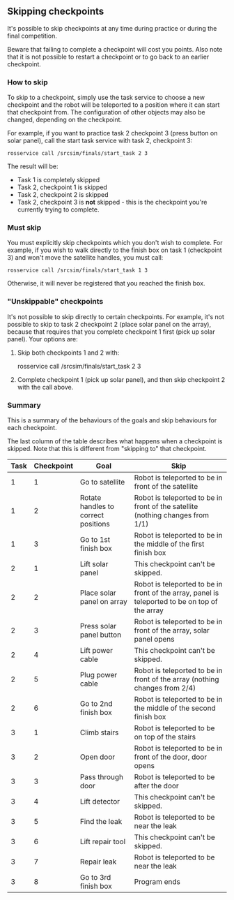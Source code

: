 ## Skipping checkpoints

It's possible to skip checkpoints at any time during practice or during the
final competition.

Beware that failing to complete a checkpoint will cost you points. Also note
that it is not possible to restart a checkpoint or to go back to an earlier
checkpoint.

### How to skip

To skip to a checkpoint, simply use the task service to choose a new checkpoint
and the robot will be teleported to a position where it can start that
checkpoint from. The configuration of other objects may also be changed,
depending on the checkpoint.

For example, if you want to practice task 2 checkpoint 3 (press button on solar
panel), call the start task service with task 2, checkpoint 3:

    rosservice call /srcsim/finals/start_task 2 3

The result will be:

* Task 1 is completely skipped
* Task 2, checkpoint 1 is skipped
* Task 2, checkpoint 2 is skipped
* Task 2, checkpoint 3 is **not** skipped - this is the checkpoint you're currently
  trying to complete.

### Must skip

You must explicitly skip checkpoints which you don't wish to complete. For
example, if you wish to walk directly to the finish box on task 1 (checkpoint 3)
and won't move the satellite handles, you must call:

    rosservice call /srcsim/finals/start_task 1 3

Otherwise, it will never be registered that you reached the finish box.

### "Unskippable" checkpoints

It's not possible to skip directly to certain checkpoints. For example, it's not
possible to skip to task 2 checkpoint 2 (place solar panel on the array),
because that requires that you complete checkpoint 1 first (pick up solar panel).
Your options are:

1. Skip both checkpoints 1 and 2 with:

    rosservice call /srcsim/finals/start_task 2 3

1. Complete checkpoint 1 (pick up solar panel), and then skip checkpoint 2 with
the call above.

### Summary

This is a summary of the behaviours of the goals and skip behaviours for each
checkpoint.

The last column of the table describes what happens when a checkpoint is skipped.
Note that this is different from "skipping to" that checkpoint.

Task | Checkpoint | Goal | Skip
---- | ---------- | ---- | ----
1 | 1 | Go to satellite | Robot is teleported to be in front of the satellite
1 | 2 | Rotate handles to correct positions | Robot is teleported to be in front of the satellite (nothing changes from 1/1)
1 | 3 | Go to 1st finish box | Robot is teleported to be in the middle of the first finish box
2 | 1 | Lift solar panel | This checkpoint can't be skipped.
2 | 2 | Place solar panel on array | Robot is teleported to be in front of the array, panel is teleported to be on top of the array
2 | 3 | Press solar panel button | Robot is teleported to be in front of the array, solar panel opens
2 | 4 | Lift power cable | This checkpoint can't be skipped.
2 | 5 | Plug power cable | Robot is teleported to be in front of the array (nothing changes from 2/4)
2 | 6 | Go to 2nd finish box | Robot is teleported to be in the middle of the second finish box
3 | 1 | Climb stairs | Robot is teleported to be on top of the stairs
3 | 2 | Open door | Robot is teleported to be in front of the door, door opens
3 | 3 | Pass through door | Robot is teleported to be after the door
3 | 4 | Lift detector | This checkpoint can't be skipped.
3 | 5 | Find the leak | Robot is teleported to be near the leak
3 | 6 | Lift repair tool | This checkpoint can't be skipped.
3 | 7 | Repair leak | Robot is teleported to be near the leak
3 | 8 | Go to 3rd finish box | Program ends
